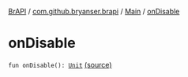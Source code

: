 [BrAPI](../../index.md) / [com.github.bryanser.brapi](../index.md) / [Main](index.md) / [onDisable](./on-disable.md)

# onDisable

`fun onDisable(): `[`Unit`](https://kotlinlang.org/api/latest/jvm/stdlib/kotlin/-unit/index.html) [(source)](https://github.com/BryanSer/BrAPI/raw/ver-kotlin/src/main/kotlin/com/github/bryanser/brapi/Main.kt#L16)